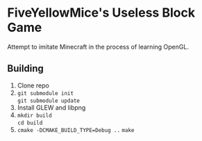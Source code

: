 # FiveYellowMice's Useless Block Game

Attempt to imitate Minecraft in the process of learning OpenGL.

## Building

1. Clone repo
2. `git submodule init`  
   `git submodule update`
3. Install GLEW and libpng
4. `mkdir build`  
   `cd build`
5. `cmake -DCMAKE_BUILD_TYPE=Debug ..`
   `make`
